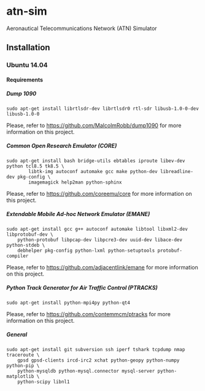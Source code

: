 # atn-sim
Aeronautical Telecommunications Network (ATN) Simulator

## Installation

### Ubuntu 14.04

#### Requirements

##### Dump 1090
```
sudo apt-get install librtlsdr-dev librtlsdr0 rtl-sdr libusb-1.0-0-dev libusb-1.0-0
```

Please, refer to https://github.com/MalcolmRobb/dump1090 for more information on this project.

##### Common Open Research Emulator (CORE)
```
sudo apt-get install bash bridge-utils ebtables iproute libev-dev python tcl8.5 tk8.5 \
        libtk-img autoconf automake gcc make python-dev libreadline-dev pkg-config \
        imagemagick help2man python-sphinx
```

Please, refer to https://github.com/coreemu/core for more information on this project.

##### Extendable Mobile Ad-hoc Network Emulator (EMANE)
```
sudo apt-get install gcc g++ autoconf automake libtool libxml2-dev libprotobuf-dev \
    python-protobuf libpcap-dev libpcre3-dev uuid-dev libace-dev python-stdeb \
    debhelper pkg-config python-lxml python-setuptools protobuf-compiler
```

Please, refer to https://github.com/adjacentlink/emane for more information on this project.

##### Python Track Generator for Air Traffic Control (PTRACKS)
```
sudo apt-get install python-mpi4py python-qt4
```

Please, refer to https://github.com/contemmcm/ptracks for more information on this project.
 
##### General 
```
sudo apt-get install git subversion ssh iperf tshark tcpdump nmap traceroute \
    gpsd gpsd-clients ircd-irc2 xchat python-geopy python-numpy python-pip \
    python-mysqldb python-mysql.connector mysql-server python-matplotlib \
    python-scipy libnl1
```